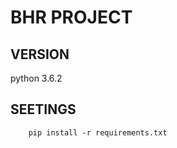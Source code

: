 # BHR PROJECT

## VERSION
python 3.6.2

## SEETINGS
```linux
    pip install -r requirements.txt
```